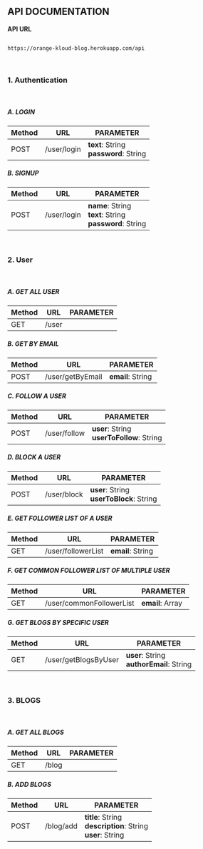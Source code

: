 ## API DOCUMENTATION


**API URL**

```

https://orange-kloud-blog.herokuapp.com/api
```

<br>

### 1. Authentication

<br>

##### A. LOGIN
|Method|URL|PARAMETER |
|----|----|-----|
|POST|/user/login|  **text**: String <br> **password**: String

##### B. SIGNUP
|Method|URL|PARAMETER |
|----|----|-----|
|POST|/user/login| **name**: String <br> **text**: String <br> **password**: String


<br>

### 2. User

<br>

##### A. GET ALL USER
|Method|URL|PARAMETER|
|----|----|-----|
|GET|/user|  |

##### B. GET BY EMAIL
|Method|URL|PARAMETER |
|----|----|-----|
|POST|/user/getByEmail| **email**: String <br> 

##### C. FOLLOW A USER
|Method|URL|PARAMETER |
|----|----|-----|
|POST|/user/follow| **user**: String <br> **userToFollow**: String

##### D. BLOCK A USER
|Method|URL|PARAMETER |
|----|----|-----|
|POST|/user/block| **user**: String <br> **userToBlock**: String

##### E. GET FOLLOWER LIST OF A USER
|Method|URL|PARAMETER |
|----|----|-----|
|GET|/user/followerList| **email**: String 


##### F. GET COMMON FOLLOWER LIST OF MULTIPLE USER
|Method|URL|PARAMETER |
|----|----|-----|
|GET|/user/commonFollowerList| **email**: Array 

##### G. GET BLOGS BY SPECIFIC USER
|Method|URL|PARAMETER |
|----|----|-----|
|GET|/user/getBlogsByUser| **user**: String <br> **authorEmail**: String


<br>

### 3. BLOGS

<br>

##### A. GET ALL BLOGS
|Method|URL|PARAMETER |
|----|----|-----|
|GET|/blog|  |

##### B. ADD BLOGS
|Method|URL|PARAMETER |
|----|----|-----|
|POST|/blog/add| **title**: String <br>  **description**: String <br>  **user**: String


